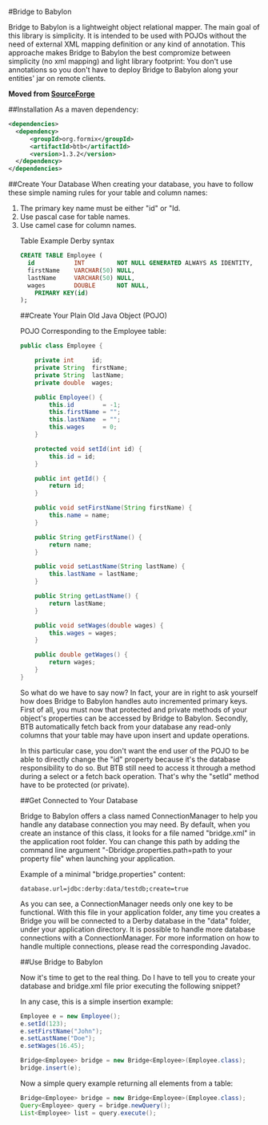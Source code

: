 #Bridge to Babylon

Bridge to Babylon is a lightweight object relational mapper. The
main goal of this library is simplicity. It is intended to be
used with POJOs without the need of external XML mapping
definition or any kind of annotation. This approache makes
Bridge to Babylon the best compromize between simplicity (no xml
mapping) and light library footprint: You don't use annotations
so you don't have to deploy Bridge to Babylon along your
entities' jar on remote clients.

**Moved from [SourceForge](https://sourceforge.net/projects/btb/)**

##Installation
As a maven dependency:
```xml
<dependencies>
  <dependency>
	  <groupId>org.formix</groupId>
	  <artifactId>btb</artifactId>
	  <version>1.3.2</version>
  </dependency>
</dependencies>
```

##Create Your Database
When creating your database, you have to follow these simple naming rules for your table and column names:

1. The primary key name must be either "id" or "<table name>Id.
2. Use pascal case for table names.
3. Use camel case for column names.

Table Example Derby syntax
```sql
CREATE TABLE Employee (
  id           INT         NOT NULL GENERATED ALWAYS AS IDENTITY,
  firstName    VARCHAR(50) NULL,
  lastName     VARCHAR(50) NULL,
  wages        DOUBLE      NOT NULL,
    PRIMARY KEY(id)
);
```

##Create Your Plain Old Java Object (POJO)

POJO Corresponding to the Employee table:

```java
public class Employee {

    private int     id;
    private String  firstName;
    private String  lastName;
    private double  wages;

    public Employee() {
        this.id        = -1;
        this.firstName = "";
        this.lastName  = "";
        this.wages     = 0;
    }

    protected void setId(int id) {
        this.id = id;
    }

    public int getId() {
        return id;
    }

    public void setFirstName(String firstName) {
        this.name = name;
    }

    public String getFirstName() {
        return name;
    }

    public void setLastName(String lastName) {
        this.lastName = lastName;
    }

    public String getLastName() {
        return lastName;
    }

    public void setWages(double wages) {
        this.wages = wages;
    }

    public double getWages() {
        return wages;
    }
}
```

So what do we have to say now? In fact, your are in right to ask yourself how
does Bridge to Babylon handles auto incremented primary keys. First of all, 
you must now that protected and private methods of your object's properties 
can be accessed by Bridge to Babylon. Secondly, BTB automatically fetch back 
from your database any read-only columns that your table may have upon insert 
and update operations.

In this particular case, you don't want the end user of the POJO to be able 
to directly change the "id" property because it's the database responsibility 
to do so. But BTB still need to access it through a method during a select or 
a fetch back operation. That's why the "setId" method have to be protected 
(or private).

##Get Connected to Your Database

Bridge to Babylon offers a class named ConnectionManager to help you handle 
any database connection you may need. By default, when you create an 
instance of this class, it looks for a file named "bridge.xml" in the 
application root folder. You can change this path by adding the command 
line argument "-Dbridge.properties.path=path to your property file" when 
launching your application.

Example of a minimal "bridge.properties" content:
```properties
database.url=jdbc:derby:data/testdb;create=true
```

As you can see, a ConnectionManager needs only one key to be functional. 
With this file in your application folder, any time you creates a Bridge 
you will be connected to a Derby database in the "data" folder, under 
your application directory. It is possible to handle more database 
connections with a ConnectionManager. For more information on how to 
handle multiple connections, please read the corresponding Javadoc.

##Use Bridge to Babylon

Now it's time to get to the real thing. Do I have to tell you to create 
your database and bridge.xml file prior executing the following snippet?

In any case, this is a simple insertion example:

```java
Employee e = new Employee();
e.setId(123);
e.setFirstName("John");
e.setLastName("Doe");
e.setWages(16.45);

Bridge<Employee> bridge = new Bridge<Employee>(Employee.class);
bridge.insert(e);
```

Now a simple query example returning all elements from a table:

```java
Bridge<Employee> bridge = new Bridge<Employee>(Employee.class);
Query<Employee> query = bridge.newQuery();
List<Employee> list = query.execute();
```
